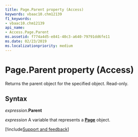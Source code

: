 ```yaml
---
title: Page.Parent property (Access)
keywords: vbaac10.chm12139
f1_keywords:
- vbaac10.chm12139
api_name:
- Access.Page.Parent
ms.assetid: f774a4d5-e841-40c3-a640-79791dd6fe11
ms.date: 02/23/2019
ms.localizationpriority: medium
---
```



# Page.Parent property (Access)

Returns the parent object for the specified object. Read-only.


## Syntax

_expression_.**Parent**

_expression_ A variable that represents a **[Page](Access.Page.md)** object.




[!include[Support and feedback](~/includes/feedback-boilerplate.md)]